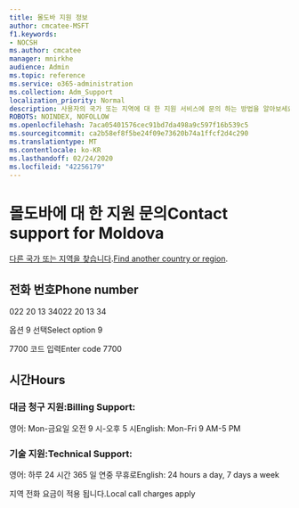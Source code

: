 ```yaml
---
title: 몰도바 지원 정보
author: cmcatee-MSFT
f1.keywords:
- NOCSH
ms.author: cmcatee
manager: mnirkhe
audience: Admin
ms.topic: reference
ms.service: o365-administration
ms.collection: Adm_Support
localization_priority: Normal
description: 사용자의 국가 또는 지역에 대 한 지원 서비스에 문의 하는 방법을 알아보세요.
ROBOTS: NOINDEX, NOFOLLOW
ms.openlocfilehash: 7aca05401576cec91bd7da498a9c597f16b539c5
ms.sourcegitcommit: ca2b58ef8f5be24f09e73620b74a1ffcf2d4c290
ms.translationtype: MT
ms.contentlocale: ko-KR
ms.lasthandoff: 02/24/2020
ms.locfileid: "42256179"
---
```

# <a name="contact-support-for-moldova"></a><span data-ttu-id="04590-103">몰도바에 대 한 지원 문의</span><span class="sxs-lookup"><span data-stu-id="04590-103">Contact support for Moldova</span></span>

<span data-ttu-id="04590-104">[다른 국가 또는 지역을 찾습니다](../contact-support-for-business-products.md).</span><span class="sxs-lookup"><span data-stu-id="04590-104">[Find another country or region](../contact-support-for-business-products.md).</span></span>

## <a name="phone-number"></a><span data-ttu-id="04590-105">전화 번호</span><span class="sxs-lookup"><span data-stu-id="04590-105">Phone number</span></span>
<span data-ttu-id="04590-106">022 20 13 34</span><span class="sxs-lookup"><span data-stu-id="04590-106">022 20 13 34</span></span>

<span data-ttu-id="04590-107">옵션 9 선택</span><span class="sxs-lookup"><span data-stu-id="04590-107">Select option 9</span></span>

<span data-ttu-id="04590-108">7700 코드 입력</span><span class="sxs-lookup"><span data-stu-id="04590-108">Enter code 7700</span></span>

## <a name="hours"></a><span data-ttu-id="04590-109">시간</span><span class="sxs-lookup"><span data-stu-id="04590-109">Hours</span></span>
### <a name="billing-support"></a><span data-ttu-id="04590-110">대금 청구 지원:</span><span class="sxs-lookup"><span data-stu-id="04590-110">Billing Support:</span></span>

<span data-ttu-id="04590-111">영어: Mon-금요일 오전 9 시-오후 5 시</span><span class="sxs-lookup"><span data-stu-id="04590-111">English: Mon-Fri 9 AM-5 PM</span></span>

### <a name="technical-support"></a><span data-ttu-id="04590-112">기술 지원:</span><span class="sxs-lookup"><span data-stu-id="04590-112">Technical Support:</span></span>

<span data-ttu-id="04590-113">영어: 하루 24 시간 365 일 연중 무휴로</span><span class="sxs-lookup"><span data-stu-id="04590-113">English: 24 hours a day, 7 days a week</span></span>

<span data-ttu-id="04590-114">지역 전화 요금이 적용 됩니다.</span><span class="sxs-lookup"><span data-stu-id="04590-114">Local call charges apply</span></span>